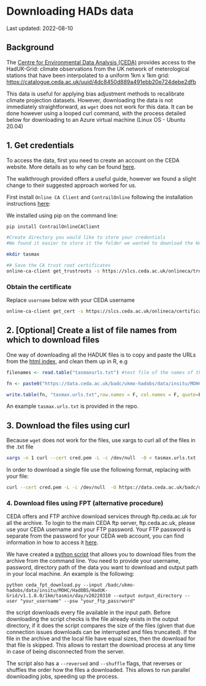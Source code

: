 Downloading HADs data
================
Last updated: 2022-08-10

## Background

The [Centre for Environmental Data Analysis (CEDA)](ceda.ac.uk) provides access to the
HadUK-Grid: climate observations from the UK network of meterological
stations that have been interpolated to a uniform 1km x 1km grid:
<https://catalogue.ceda.ac.uk/uuid/4dc8450d889a491ebb20e724debe2dfb>

This data is useful for applying bias adjustment methods to recalibrate climate
projection datasets. However, downloading the data is not immediately
straightforward, as `wget` does not work for this data. It can be done
however using a looped curl command, with the process detailed below for
downloading to an Azure virtual machine (Linux OS - Ubuntu 20.04)

## 1. Get credentials

To access the data, first you need to create an account on the CEDA
website. More details as to why can be found [here](https://help.ceda.ac.uk/article/4442-ceda-opendap-scripted-interactions).

The walkthrough provided offers a useful guide, however we found a
slight change to their suggested approach worked for us.

First install `Online CA Client` and `ContrailOnline` following the installation instructions [here](https://github.com/cedadev/online_ca_client):

We installed using pip on the command line:

``` bash
pip install ContrailOnlineCAClient

#Create directory you would like to store your credentials
#We found it easier to store it the folder we wanted to download the HADsUK data to 

mkdir tasmax 

## Save the CA trust root certificates 
online-ca-client get_trustroots -s https://slcs.ceda.ac.uk/onlineca/trustroots -b -c ./ca-trustroots
```

### Obtain the certificate

Replace `username` below with your CEDA username

``` bash
online-ca-client get_cert -s https://slcs.ceda.ac.uk/onlineca/certificate/ -l username -c ./ca-trustroots/ -o ./cred.pem
```

## 2. [Optional] Create a list of file names from which to download files

One way of downloading all the HADUK files is to copy and paste the URLs from the [html
index](https://dap.ceda.ac.uk/badc/ukmo-hadobs/data/insitu/MOHC/HadOBS/HadUK-Grid/v1.1.0.0/1km/tasmax/day/v20220310/), and clean them up in R, e.g

``` r
filenames <- read.table("tasmaxurls.txt") #text file of the names of the .nc files to be downloaded, in this case from here: https://dap.ceda.ac.uk/badc/ukmo-hadobs/data/insitu/MOHC/HadOBS/HadUK-Grid/v1.1.0.0/1km/tasmax/day/v20220310/

fn <- paste0("https://data.ceda.ac.uk/badc/ukmo-hadobs/data/insitu/MOHC/HadOBS/HadUK-Grid/v1.1.0.0/1km/tasmax/day/v20220310/",filenames$V1)

write.table(fn, "tasmax.urls.txt",row.names = F, col.names = F, quote=F)
```

An example `tasmax.urls.txt` is provided in the repo.

## 3. Download the files using curl

Because `wget` does not work for the files, use xargs to curl all of the
files in the .txt file

``` bash
xargs -n 1 curl --cert cred.pem -L -c /dev/null  -O < tasmax.urls.txt
```
In order to download a single file use the following format, replacing <filename> with your file:

``` bash
curl --cert cred.pem -L -c /dev/null  -O https://data.ceda.ac.uk/badc/ukmo-hadobs/data/insitu/MOHC/HadOBS/HadUK-Grid/v1.1.0.0/1km/tasmax/day/v20220310/<filename>
```

### 4. Download files using FPT (alternative procedure)

CEDA offers and FTP archive download services through ftp.ceda.ac.uk for all the archive.
To login to the main CEDA ftp server, ftp.ceda.ac.uk, please use your CEDA username and your FTP password. 
Your FTP password is separate from the password for your CEDA web account, you can find information in how to access it
[here](https://help.ceda.ac.uk/article/280-ftp). 

We have created a [python script](scripts/ceda_fpt_download.py) that allows you to download files from the archive from the
command line. You need to provide your username, password, directory path of the data you want to download and output path
in your local machine. An example is the following:

```
python ceda_fpt_download.py --input /badc/ukmo-hadobs/data/insitu/MOHC/HadOBS/HadUK-Grid/v1.1.0.0/1km/tasmin/day/v20220310 --output output_directory --user "your_username" --psw "your_ftp_passrword"
```

the script downloads every file available in the input path. Before downloading the script checks is the file 
already exists in the output directory, if it does the script compares the size of the files (given that due connection issues 
downloads can be interrupted and files truncated). If the file in the archive and the local file have equal sizes, then
the download for that file is skipped. This allows to restart the download process at any time in case of being disconnected
from the server. 

The script also has a `--reversed` and `--shuffle` flags, that reverses or shuffles the order how the files a downloaded. 
This allows to run parallel downloading jobs, speeding up the process. 





